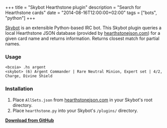 +++
title = "Skybot Hearthstone plugin"
description = "Search for Hearthstone cards"
date = "2014-08-16T12:00:00+02:00"
tags = ["bots", "python"]
+++

[Skybot](https://github.com/rmmh/skybot) is an extensible Python-based IRC bot. This Skybot plugin queries a local Hearthstone JSON database (provided by [hearthstonejson.com](hearthstonejson.com)) for a given card name and returns information. Returns closest match for partial names.

### Usage
```
<bcoia> .hs argent
<skybot> (6) Argent Commander | Rare Neutral Minion, Expert set | 4/2, Charge, Divine Shield
```

### Installation
1. Place `AllSets.json` from [hearthstonejson.com](hearthstonejson.com) in your Skybot's root directory.
2. Place `hearthstone.py` into your Skybot's `/plugins/` directory.

**[Download from GitHub](https://github.com/bcoia/skybot-plugins/raw/master/hearthstone.py)**
